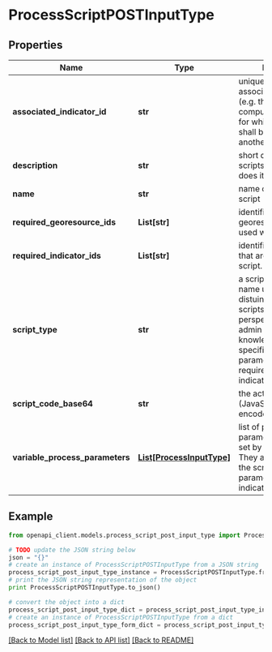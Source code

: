 # ProcessScriptPOSTInputType


## Properties
Name | Type | Description | Notes
------------ | ------------- | ------------- | -------------
**associated_indicator_id** | **str** | unique identifier of the associated indicator (e.g. the indicator that is computed by a script or for which the values shall be aggregated to another spatial unit) | 
**description** | **str** | short description of the scripts content (what does it do) | 
**name** | **str** | name of the process script | 
**required_georesource_ids** | **List[str]** | identifiers of georesources that are used within the script. | 
**required_indicator_ids** | **List[str]** | identifiers of indicators that are used within the script. | 
**script_type** | **str** | a script type reference name used to distuingish process scripts from a client perspective, i.e. setup admin pages due to knowledge about type-specific script parameters and required indicators/georesources | [optional] 
**script_code_base64** | **str** | the actual script code (JavaScript) as BASE64 encoded string | 
**variable_process_parameters** | [**List[ProcessInputType]**](ProcessInputType.md) | list of process parameters that can be set by an expert user. They are used within the script to parameterize the indicator computation | 

## Example

```python
from openapi_client.models.process_script_post_input_type import ProcessScriptPOSTInputType

# TODO update the JSON string below
json = "{}"
# create an instance of ProcessScriptPOSTInputType from a JSON string
process_script_post_input_type_instance = ProcessScriptPOSTInputType.from_json(json)
# print the JSON string representation of the object
print ProcessScriptPOSTInputType.to_json()

# convert the object into a dict
process_script_post_input_type_dict = process_script_post_input_type_instance.to_dict()
# create an instance of ProcessScriptPOSTInputType from a dict
process_script_post_input_type_form_dict = process_script_post_input_type.from_dict(process_script_post_input_type_dict)
```
[[Back to Model list]](../README.md#documentation-for-models) [[Back to API list]](../README.md#documentation-for-api-endpoints) [[Back to README]](../README.md)



